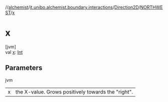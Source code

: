 //[alchemist](../../../../index.md)/[it.unibo.alchemist.boundary.interactions](../../index.md)/[Direction2D](../index.md)/[NORTHWEST](index.md)/[x](x.md)

# x

[jvm]\
val [x](x.md): [Int](https://kotlinlang.org/api/latest/jvm/stdlib/kotlin/-int/index.html)

## Parameters

jvm

| | |
|---|---|
| x | the X-value. Grows positively towards the "right". |
